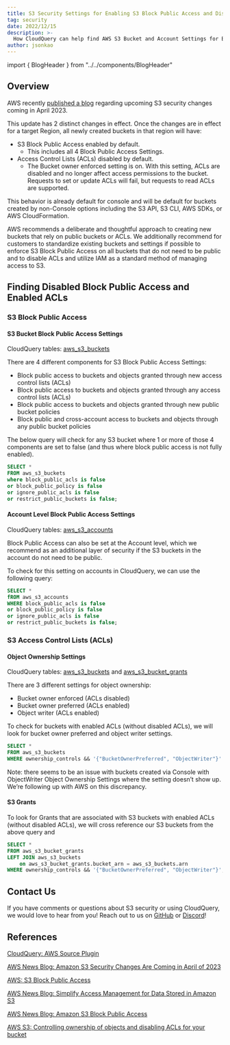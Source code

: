 ```yaml
---
title: S3 Security Settings for Enabling S3 Block Public Access and Disabling ACLs
tag: security
date: 2022/12/15
description: >-
  How CloudQuery can help find AWS S3 Bucket and Account Settings for Block Public Access and Access Control Lists (ACLs).  Amazon is changing S3 security default behavior to enable Block Public Access and disable Access Control Lists.
author: jsonkao
---
```


import { BlogHeader } from "../../components/BlogHeader"

<BlogHeader/>

## Overview

AWS recently [published a blog](https://aws.amazon.com/blogs/aws/heads-up-amazon-s3-security-changes-are-coming-in-april-of-2023/) regarding upcoming S3 security changes coming in April 2023.

This update has 2 distinct changes in effect.   Once the changes are in effect for a target Region, all newly created buckets in that region will have:

- S3 Block Public Access enabled by default.
    - This includes all 4 Block Public Access Settings.
- Access Control Lists (ACLs) disabled by default.
    - The Bucket owner enforced setting is on.  With this setting, ACLs are disabled and no longer affect access permissions to the bucket.  Requests to set or update ACLs will fail, but requests to read ACLs are supported.

This behavior is already default for console and will be default for buckets created by non-Console options including the S3 API, S3 CLI, AWS SDKs, or AWS CloudFormation.

AWS recommends a deliberate and thoughtful approach to creating new buckets that rely on public buckets or ACLs.  We additionally recommend for customers to standardize existing buckets and settings if possible to enforce S3 Block Public Access on all buckets that do not need to be public and to disable ACLs and utilize IAM as a standard method of managing access to S3.

## Finding Disabled Block Public Access and Enabled ACLs

### S3 Block Public Access

#### S3 Bucket Block Public Access Settings

CloudQuery tables: [aws_s3_buckets](https://github.com/cloudquery/cloudquery/blob/main/plugins/source/aws/docs/tables/aws_s3_buckets.md) 

There are 4 different components for S3 Block Public Access Settings:

- Block public access to buckets and objects granted through new access control lists (ACLs)
- Block public access to buckets and objects granted through any access control lists (ACLs)
- Block public access to buckets and objects granted through new public bucket policies
- Block public and cross-account access to buckets and objects through any public bucket policies

The below query will check for any S3 bucket where 1 or more of those 4 components are set to false (and thus where block public access is not fully enabled).

```sql
SELECT * 
FROM aws_s3_buckets 
where block_public_acls is false 
or block_public_policy is false 
or ignore_public_acls is false 
or restrict_public_buckets is false;
```

#### Account Level Block Public Access Settings

CloudQuery tables: [aws_s3_accounts](https://github.com/cloudquery/cloudquery/blob/main/plugins/source/aws/docs/tables/aws_s3_accounts.md)

Block Public Access can also be set at the Account level, which we recommend as an additional layer of security if the S3 buckets in the account do not need to be public.

To check for this setting on accounts in CloudQuery, we can use the following query:

```sql
SELECT * 
fROM aws_s3_accounts 
WHERE block_public_acls is false 
or block_public_policy is false 
or ignore_public_acls is false 
or restrict_public_buckets is false;
```

### S3 Access Control Lists (ACLs)

#### Object Ownership Settings

CloudQuery tables: [aws_s3_buckets](https://github.com/cloudquery/cloudquery/blob/main/plugins/source/aws/docs/tables/aws_s3_buckets.md) and [aws_s3_bucket_grants](https://github.com/cloudquery/cloudquery/blob/main/plugins/source/aws/docs/tables/aws_s3_bucket_grants.md)

There are 3 different settings for object ownership: 

- Bucket owner enforced (ACLs disabled)
- Bucket owner preferred (ACLs enabled)
- Object writer (ACLs enabled)

To check for buckets with enabled ACLs (without disabled ACLs), we will look for bucket owner preferred and object writer settings.

```sql
SELECT * 
FROM aws_s3_buckets 
WHERE ownership_controls && '{"BucketOwnerPreferred", "ObjectWriter"}'
```

Note: there seems to be an issue with buckets created via Console with ObjectWriter Object Ownership Settings where the setting doesn’t show up.  We’re following up with AWS on this discrepancy.

#### S3 Grants

To look for Grants that are associated with S3 buckets with enabled ACLs (without disabled ACLs), we will cross reference our S3 buckets from the above query and 

```sql
SELECT * 
FROM aws_s3_bucket_grants 
LEFT JOIN aws_s3_buckets 
	on aws_s3_bucket_grants.bucket_arn = aws_s3_buckets.arn 
WHERE ownership_controls && '{"BucketOwnerPreferred", "ObjectWriter"}';
```

## Contact Us

If you have comments or questions about S3 security or using CloudQuery, we would love to hear from you! Reach out to us on [GitHub](https://github.com/cloudquery/cloudquery) or [Discord](https://cloudquery.io/discord)!

## References

[CloudQuery: AWS Source Plugin](https://www.cloudquery.io/docs/plugins/sources/aws/overview)

[AWS News Blog: Amazon S3 Security Changes Are Coming in April of 2023](https://aws.amazon.com/blogs/aws/heads-up-amazon-s3-security-changes-are-coming-in-april-of-2023/)

[AWS: S3 Block Public Access](https://aws.amazon.com/blogs/aws/amazon-s3-block-public-access-another-layer-of-protection-for-your-accounts-and-buckets/)

[AWS News Blog: Simplify Access Management for Data Stored in Amazon S3](https://aws.amazon.com/blogs/aws/new-simplify-access-management-for-data-stored-in-amazon-s3/)

[AWS News Blog: Amazon S3 Block Public Access](https://aws.amazon.com/blogs/aws/amazon-s3-block-public-access-another-layer-of-protection-for-your-accounts-and-buckets/) 

[AWS S3: Controlling ownership of objects and disabling ACLs for your bucket](https://www.notion.so/S3-Default-Security-Settings-fccf5796981b419a8a593430765e8097)

